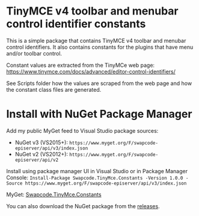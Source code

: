 ﻿# TinyMCE v4 toolbar and menubar control identifier constants

This is a simple package that contains TinyMCE v4 toolbar and menubar control identifiers. It also contains constants for the plugins that have menu and/or toolbar control.

Constant values are extracted from the TinyMCe web page: https://www.tinymce.com/docs/advanced/editor-control-identifiers/

See Scripts folder how the values are scraped from the web page and how the constant class files are generated.

# Install with NuGet Package Manager

Add my public MyGet feed to Visual Studio package sources:
- NuGet v3 (VS2015+): `https://www.myget.org/F/swapcode-episerver/api/v3/index.json`
- NuGet v2 (VS2012+): `https://www.myget.org/F/swapcode-episerver/api/v2`

Install using package manager UI in Visual Studio or in Package Manager Console:
`Install-Package Swapcode.TinyMce.Constants -Version 1.0.0 -Source https://www.myget.org/F/swapcode-episerver/api/v3/index.json`

MyGet: [Swapcode.TinyMce.Constants](https://www.myget.org/feed/swapcode-episerver/package/nuget/Swapcode.TinyMce.Constants)

You can also download the NuGet package from the [releases](https://github.com/alasvant/Swapcode.TinyMce.Constants/releases).
